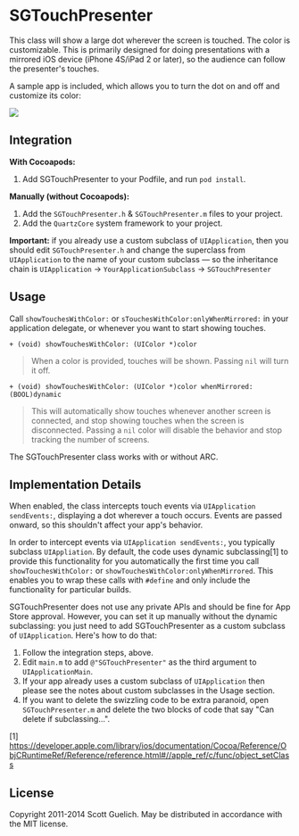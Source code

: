 # SGTouchPresenter

This class will show a large dot wherever the screen is touched. The color is
customizable. This is primarily designed for doing presentations with a mirrored
iOS device (iPhone 4S/iPad 2 or later), so the audience can follow the presenter's
touches.

A sample app is included, which allows you to turn the dot on and off and customize
its color:

![](https://raw.github.com/skue/SGTouchPresenter/master/SampleApplication/Screenshot.png)


## Integration

**With Cocoapods:**

  1. Add SGTouchPresenter to your Podfile, and run `pod install`.

**Manually (without Cocoapods):**

  1. Add the `SGTouchPresenter.h` & `SGTouchPresenter.m` files to your project.
  2. Add the `QuartzCore` system framework to your project.

**Important:** if you already use a custom subclass of `UIApplication`, then you
should edit `SGTouchPresenter.h` and change the superclass from `UIApplication` to
the name of your custom subclass — so the inheritance chain is `UIApplication`
-> `YourApplicationSubclass` -> `SGTouchPresenter`


## Usage

Call `showTouchesWithColor:` or `sTouchesWithColor:onlyWhenMirrored:` in your
application delegate, or whenever you want to start showing touches.

`+ (void) showTouchesWithColor: (UIColor *)color`

> When a color is provided, touches will be shown. Passing `nil` will turn it off.

`+ (void) showTouchesWithColor: (UIColor *)color whenMirrored: (BOOL)dynamic`

> This will automatically show touches whenever another screen is connected,
> and stop showing touches when the screen is disconnected. Passing a `nil`
> color will disable the behavior and stop tracking the number of screens.

The SGTouchPresenter class works with or without ARC.


## Implementation Details

When enabled, the class intercepts touch events via `UIApplication sendEvents:`,
displaying a dot wherever a touch occurs. Events are passed onward, so this
shouldn't affect your app's behavior.

In order to intercept events via `UIApplication sendEvents:`, you typically
subclass `UIAppliation`. By default, the code uses dynamic subclassing[1] to
provide this functionality for you automatically the first time you call
`showTouchesWithColor:` or `showTouchesWithColor:onlyWhenMirrored`.
This enables you to wrap these calls with `#define` and only include the
functionality for particular builds.

SGTouchPresenter does not use any private APIs and should be fine for App Store approval.
However, you can set it up manually without the dynamic subclassing: you just need to
add SGTouchPresenter as a custom subclass of `UIApplication`. Here's how to do that:

  1. Follow the integration steps, above.
  1. Edit `main.m` to add `@"SGTouchPresenter"` as the third argument to `UIApplicationMain`.
  2. If your app already uses a custom subclass of `UIApplication` then please see the
     notes about custom subclasses in the Usage section.
  2. If you want to delete the swizzling code to be extra paranoid, open `SGTouchPresenter.m`
     and delete the two blocks of code that say "Can delete if subclassing...".

[1] https://developer.apple.com/library/ios/documentation/Cocoa/Reference/ObjCRuntimeRef/Reference/reference.html#//apple_ref/c/func/object_setClass

## License

Copyright 2011-2014 Scott Guelich.
May be distributed in accordance with the MIT license.

